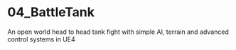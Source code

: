 # 04_BattleTank
An open world head to head tank fight with simple AI, terrain and advanced control systems in UE4
